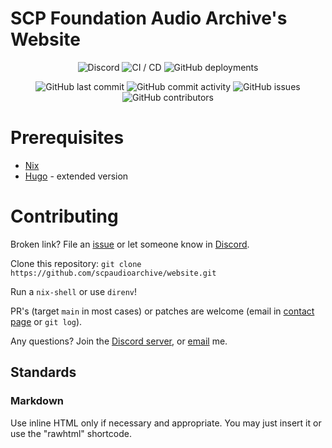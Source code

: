 # SCP Foundation Audio Archive's Website

<div align="center">

![Discord](https://img.shields.io/discord/707272860393144381)
![CI / CD](https://github.com/scpaudioarchive/website/workflows/CI%20/%20CD/badge.svg?branch=main)
![GitHub deployments](https://img.shields.io/github/deployments/scpaudioarchive/scpaudioarchive.github.io/github-pages)

![GitHub last commit](https://img.shields.io/github/last-commit/scpaudioarchive/website)
![GitHub commit activity](https://img.shields.io/github/commit-activity/m/scpaudioarchive/website)
![GitHub issues](https://img.shields.io/github/issues-raw/scpaudioarchive/website)
![GitHub contributors](https://img.shields.io/github/contributors/scpaudioarchive/website)
</div>

# Prerequisites

- [Nix][4]
- [Hugo][0] - extended version

# Contributing

Broken link? File an [issue][1] or let someone know in [Discord][2].

Clone this repository: `git clone
https://github.com/scpaudioarchive/website.git`

Run a `nix-shell` or use `direnv`!

PR's (target `main` in most cases) or patches are welcome (email in [contact
page][3] or `git log`).

Any questions? Join the [Discord server][2], or [email][3] me.

## Standards

### Markdown

Use inline HTML only if necessary and appropriate. You
may just insert it or use the "rawhtml" shortcode.

[0]: https://github.com/gohugoio/hugo/releases/latest
[1]: https://github.com/scpaudioarchive/website/issues/new
[2]: https://scpaudioarchive.github.io/go/discord
[3]: https://scpaudioarchive.github.io/about
[4]: https://nixos.org
